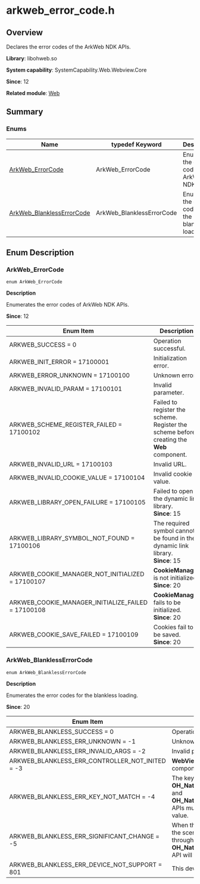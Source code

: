 # arkweb_error_code.h
<!--Kit: ArkWeb-->
<!--Subsystem: Web-->
<!--Owner: @aohui-->
<!--Designer: @yaomingliu-->
<!--Tester: @ghiker-->
<!--Adviser: @HelloCrease-->

## Overview

Declares the error codes of the ArkWeb NDK APIs.

**Library**: libohweb.so

**System capability**: SystemCapability.Web.Webview.Core

**Since**: 12

**Related module**: [Web](capi-web.md)

## Summary

### Enums

| Name                                   | typedef Keyword| Description|
|---------------------------------------|------------|----|
| [ArkWeb_ErrorCode](#arkweb_errorcode) | ArkWeb_ErrorCode  | Enumerates the error codes of ArkWeb NDK APIs. |
| [ArkWeb_BlanklessErrorCode](#arkweb_blanklesserrorcode) | ArkWeb_BlanklessErrorCode  | Enumerates the error codes for the blankless loading. |

## Enum Description

### ArkWeb_ErrorCode

```
enum ArkWeb_ErrorCode
```

**Description**

Enumerates the error codes of ArkWeb NDK APIs.

**Since**: 12

| Enum Item                                    | Description                                               |
| ------------------------------------------ | --------------------------------------------------- |
| ARKWEB_SUCCESS = 0                         | Operation successful.                                             |
| ARKWEB_INIT_ERROR = 17100001               | Initialization error.                                       |
| ARKWEB_ERROR_UNKNOWN = 17100100            | Unknown error.                                         |
| ARKWEB_INVALID_PARAM = 17100101            | Invalid parameter.                                         |
| ARKWEB_SCHEME_REGISTER_FAILED = 17100102   | Failed to register the scheme. Register the scheme before creating the **Web** component.   |
| ARKWEB_INVALID_URL = 17100103              | Invalid URL.                                        |
| ARKWEB_INVALID_COOKIE_VALUE = 17100104     | Invalid cookie value.                                   |
| ARKWEB_LIBRARY_OPEN_FAILURE = 17100105     | Failed to open the dynamic link library.<br>**Since**: 15          |
| ARKWEB_LIBRARY_SYMBOL_NOT_FOUND = 17100106 | The required symbol cannot be found in the dynamic link library.<br>**Since**: 15|
| ARKWEB_COOKIE_MANAGER_NOT_INITIALIZED = 17100107 | **CookieManager** is not initialized.<br>**Since**: 20|
| ARKWEB_COOKIE_MANAGER_INITIALIZE_FAILED = 17100108 | **CookieManager** fails to be initialized.<br>**Since**: 20|
| ARKWEB_COOKIE_SAVE_FAILED = 17100109 | Cookies fail to be saved.<br>**Since**: 20|

### ArkWeb_BlanklessErrorCode

```
enum ArkWeb_BlanklessErrorCode
```

**Description**

Enumerates the error codes for the blankless loading.

**Since**: 20

| Enum Item                                    | Description                                               |
| ------------------------------------------ | --------------------------------------------------- |
| ARKWEB_BLANKLESS_SUCCESS = 0               | Operation successful.                                              |
| ARKWEB_BLANKLESS_ERR_UNKNOWN = -1          | Unknown error or internal status error.                            |
| ARKWEB_BLANKLESS_ERR_INVALID_ARGS = -2     | Invalid parameter.                                         |
| ARKWEB_BLANKLESS_ERR_CONTROLLER_NOT_INITED = -3 | **WebViewController** is not bound to any component.                      |
| ARKWEB_BLANKLESS_ERR_KEY_NOT_MATCH = -4    | The key value is not matched. The **OH_NativeArkWeb_SetBlanklessLoadingWithKey** and **OH_NativeArkWeb_GetBlanklessInfoWithKey** APIs must be used in pair and use the same key value.|
| ARKWEB_BLANKLESS_ERR_SIGNIFICANT_CHANGE = -5 | When the similarity is low, the system will deem the scene change too abrupt and frame insertion through the **OH_NativeArkWeb_SetBlanklessLoadingWithKey** API will fail.|
| ARKWEB_BLANKLESS_ERR_DEVICE_NOT_SUPPORT = 801 | This device does not support this feature.|

